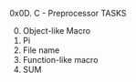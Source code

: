 0x0D. C - Preprocessor
TASKS

0. Object-like Macro
1. Pi
2. File name
3. Function-like macro
4. SUM
